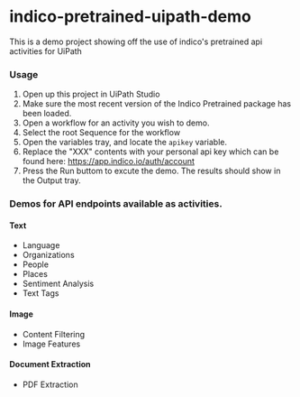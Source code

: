 # indico-pretrained-uipath-demo
This is a demo project showing off the use of indico's pretrained api activities for UiPath

### Usage
1. Open up this project in UiPath Studio
2. Make sure the most recent version of the Indico Pretrained package has been loaded.
3. Open a workflow for an activity you wish to demo.
4. Select the root Sequence for the workflow
5. Open the variables tray, and locate the ```apikey``` variable.
6. Replace the "XXX" contents with your personal api key which can be found here: https://app.indico.io/auth/account
7. Press the Run buttom to excute the demo.  The results should show in the Output tray.

### Demos for API endpoints available as activities.
#### Text
* Language
* Organizations
* People
* Places
* Sentiment Analysis
* Text Tags
#### Image
* Content Filtering
* Image Features
#### Document Extraction
* PDF Extraction
